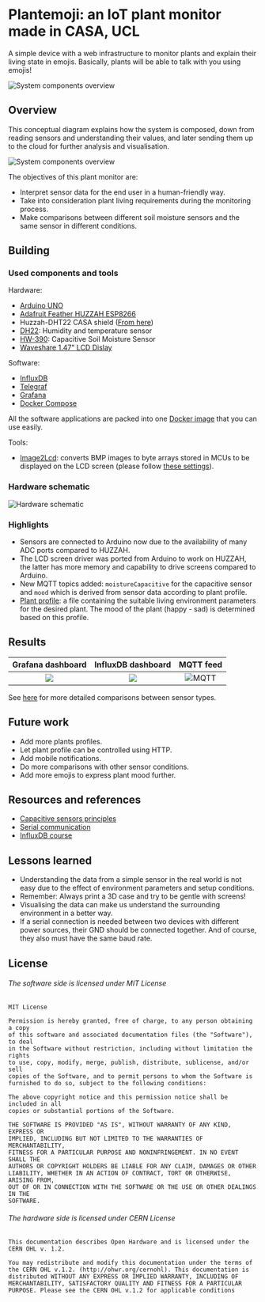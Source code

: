 
# Plantemoji: an IoT plant monitor made in CASA, UCL

A simple device with a web infrastructure to monitor plants and explain their living state in emojis. Basically, plants will be able to talk with you using emojis!

![System components overview](/Docs/Plantemoji-main-photo.jpg)

## Overview

This conceptual diagram explains how the system is composed, down from reading sensors and understanding their values, and later sending them up to the cloud for further analysis and visualisation.

![System components overview](/Docs/System-mind-map.jpg)

The objectives of this plant monitor are:
 - Interpret sensor data for the end user in a human-friendly way.
 - Take into consideration plant living requirements during the monitoring process.
 - Make comparisons between different soil moisture sensors and the same sensor in different conditions.
 
## Building

### Used components and tools

Hardware:
 - [Arduino UNO](https://store.arduino.cc/products/arduino-uno-rev3)
 - [Adafruit Feather HUZZAH ESP8266](https://learn.adafruit.com/adafruit-feather-huzzah-esp8266/)
 - Huzzah-DHT22 CASA shield ([From here](https://github.com/ucl-casa-ce/casa0014/blob/main/plantMonitor/README.md#multiple-physical-prototypes))
 - [DH22](https://www.adafruit.com/product/385): Humidity and temperature sensor 
 - [HW-390](https://thepihut.com/products/capacitive-soil-moisture-sensor?variant=32137736421438): Capacitive Soil Moisture Sensor 
 - [Waveshare 1.47" LCD Dislay](https://thepihut.com/products/1-47-rounded-spi-lcd-display-module-172x320?variant=42062646509763)
 
Software:
 - [InfluxDB](https://www.influxdata.com/)
 - [Telegraf](https://www.influxdata.com/time-series-platform/telegraf/)
 - [Grafana](https://grafana.com/)
 - [Docker Compose](https://docs.docker.com/compose/)
 
All the software applications are packed into one [Docker image](/Server/docker-compose.yml) that you can use easily.
 
Tools:
 - [Image2Lcd](https://www.waveshare.com/wiki/File:Image2Lcd.7z): converts BMP images to byte arrays stored in MCUs to be displayed on the LCD screen (please follow [these settings](/Docs/Image2LCD%20app%20settings.jpg)).
 
### Hardware schematic

![Hardware schematic](/Docs/schematic.png)

### Highlights
 - Sensors are connected to Arduino now due to the availability of many ADC ports compared to HUZZAH.
 - The LCD screen driver was ported from Arduino to work on HUZZAH, the latter has more memory and capability to drive screens compared to Arduino.
 - New MQTT topics added: `moistureCapacitive` for the capacitive sensor and `mood` which is derived from sensor data according to plant profile.
 - [Plant profile](/Code/Huzzah/PlantProfile.h): a file containing the suitable living environment parameters for the desired plant. The mood of the plant (happy - sad) is determined based on this profile.
 
## Results
Grafana dashboard            |  InfluxDB dashboard		 |  MQTT feed
:---------------------------:|:-------------------------:|:-------------------------:
![](/Docs/grafana-result.jpg)|   ![](/Docs/influxdb-result.jpg)|   ![MQTT](/Docs/mqtt-result.jpg)

See [here](/Docs/DAQ/DAQ.md) for more detailed comparisons between sensor types.

## Future work
- Add more plants profiles.
- Let plant profile can be controlled using HTTP.
- Add mobile notifications.
- Do more comparisons with other sensor conditions.
- Add more emojis to express plant mood further.

## Resources and references
- [Capacitive sensors principles](https://makersportal.com/blog/2020/5/26/capacitive-soil-moisture-calibration-with-arduino)
- [Serial communication](https://circuitdigest.com/microcontroller-projects/arduino-spi-communication-tutorial)
- [InfluxDB course](https://university.influxdata.com/courses/influxdb-essentials-tutorial/)

## Lessons learned
 - Understanding the data from a simple sensor in the real world is not easy due to the effect of environment parameters and setup conditions.
 - Remember: Always print a 3D case and try to be gentle with screens!
 - Visualising the data can make us understand the surrounding environment in a better way.
 - If a serial connection is needed between two devices with different power sources, their GND should be connected together. And of course, they also must have the same baud rate.
 
 

## License


###### The software side is licensed under MIT License

```
MIT License

Permission is hereby granted, free of charge, to any person obtaining a copy
of this software and associated documentation files (the "Software"), to deal
in the Software without restriction, including without limitation the rights
to use, copy, modify, merge, publish, distribute, sublicense, and/or sell
copies of the Software, and to permit persons to whom the Software is
furnished to do so, subject to the following conditions:

The above copyright notice and this permission notice shall be included in all
copies or substantial portions of the Software.

THE SOFTWARE IS PROVIDED "AS IS", WITHOUT WARRANTY OF ANY KIND, EXPRESS OR
IMPLIED, INCLUDING BUT NOT LIMITED TO THE WARRANTIES OF MERCHANTABILITY,
FITNESS FOR A PARTICULAR PURPOSE AND NONINFRINGEMENT. IN NO EVENT SHALL THE
AUTHORS OR COPYRIGHT HOLDERS BE LIABLE FOR ANY CLAIM, DAMAGES OR OTHER
LIABILITY, WHETHER IN AN ACTION OF CONTRACT, TORT OR OTHERWISE, ARISING FROM,
OUT OF OR IN CONNECTION WITH THE SOFTWARE OR THE USE OR OTHER DEALINGS IN THE
SOFTWARE.
```

###### The hardware side is licensed under CERN License

```
This documentation describes Open Hardware and is licensed under the CERN OHL v. 1.2.

You may redistribute and modify this documentation under the terms of the CERN OHL v.1.2. (http://ohwr.org/cernohl). This documentation is distributed WITHOUT ANY EXPRESS OR IMPLIED WARRANTY, INCLUDING OF MERCHANTABILITY, SATISFACTORY QUALITY AND FITNESS FOR A PARTICULAR PURPOSE. Please see the CERN OHL v.1.2 for applicable conditions
```
